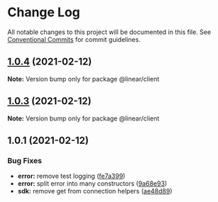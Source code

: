 # Change Log

All notable changes to this project will be documented in this file.
See [Conventional Commits](https://conventionalcommits.org) for commit guidelines.

## [1.0.4](https://github.com/linear/linear/compare/@linear/client@1.0.3...@linear/client@1.0.4) (2021-02-12)

**Note:** Version bump only for package @linear/client





## [1.0.3](https://github.com/linear/linear/compare/@linear/client@1.0.1...@linear/client@1.0.3) (2021-02-12)

**Note:** Version bump only for package @linear/client





## 1.0.1 (2021-02-12)

### Bug Fixes

- **error:** remove test logging ([fe7a399](https://github.com/linear/linear/commit/fe7a399681c3d8701247ba1b16ed10781f033c86))
- **error:** split error into many constructors ([9a68e93](https://github.com/linear/linear/commit/9a68e93aeb8d2a41e91a054ca2648d788fc1583e))
- **sdk:** remove get from connection helpers ([ae48d89](https://github.com/linear/linear/commit/ae48d89e80be1fafe4a4d94022eb71a1b365ff4d))
